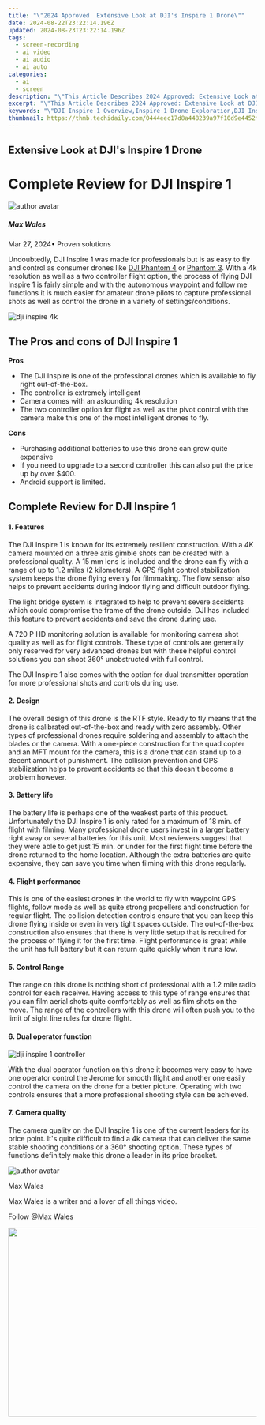 ```yaml
---
title: "\"2024 Approved  Extensive Look at DJI's Inspire 1 Drone\""
date: 2024-08-22T23:22:14.196Z
updated: 2024-08-23T23:22:14.196Z
tags: 
  - screen-recording
  - ai video
  - ai audio
  - ai auto
categories: 
  - ai
  - screen
description: "\"This Article Describes 2024 Approved: Extensive Look at DJI's Inspire 1 Drone\""
excerpt: "\"This Article Describes 2024 Approved: Extensive Look at DJI's Inspire 1 Drone\""
keywords: "\"DJI Inspire 1 Overview,Inspire 1 Drone Exploration,DJI Inspire Aerial Camera,Drone Technology: Inspire 1,Inspire 1 Drones Features,DJI's Flight Inspire 1,In-Depth DJI Inspire 1 Analysis\""
thumbnail: https://thmb.techidaily.com/0444eec17d8a448239a97f10d9e4452f293a188f566a19e1bcefd1ff9d258319.jpg
---
```


## Extensive Look at DJI's Inspire 1 Drone

# Complete Review for DJI Inspire 1

![author avatar](https://images.wondershare.com/filmora/article-images/max-wales-author.jpg)

##### Max Wales

 Mar 27, 2024• Proven solutions

 Undoubtedly, DJI Inspire 1 was made for professionals but is as easy to fly and control as consumer drones like [DJI Phantom 4](https://tools.techidaily.com/wondershare/filmora/download/) or [Phantom 3](https://tools.techidaily.com/wondershare/filmora/download/). With a 4k resolution as well as a two controller flight option, the process of flying DJI Inspire 1 is fairly simple and with the autonomous waypoint and follow me functions it is much easier for amateur drone pilots to capture professional shots as well as control the drone in a variety of settings/conditions.

![dji inspire 4k](https://images.wondershare.com/filmora/article-images/dji-inspire-4k.jpg)

## The Pros and cons of DJI Inspire 1

**Pros**

* The DJI Inspire is one of the professional drones which is available to fly right out-of-the-box.
* The controller is extremely intelligent
* Camera comes with an astounding 4k resolution
* The two controller option for flight as well as the pivot control with the camera make this one of the most intelligent drones to fly.

**Cons**

* Purchasing additional batteries to use this drone can grow quite expensive
* If you need to upgrade to a second controller this can also put the price up by over $400.
* Android support is limited.

## Complete Review for DJI Inspire 1

#### 1\.  Features

 The DJI Inspire 1 is known for its extremely resilient construction. With a 4K camera mounted on a three axis gimble shots can be created with a professional quality. A 15 mm lens is included and the drone can fly with a range of up to 1.2 miles (2 kilometers). A GPS flight control stabilization system keeps the drone flying evenly for filmmaking. The flow sensor also helps to prevent accidents during indoor flying and difficult outdoor flying.

 The light bridge system is integrated to help to prevent severe accidents which could compromise the frame of the drone outside. DJI has included this feature to prevent accidents and save the drone during use.

 A 720 P HD monitoring solution is available for monitoring camera shot quality as well as for flight controls. These type of controls are generally only reserved for very advanced drones but with these helpful control solutions you can shoot 360° unobstructed with full control.

 The DJI Inspire 1 also comes with the option for dual transmitter operation for more professional shots and controls during use.

#### 2\.  Design

 The overall design of this drone is the RTF style. Ready to fly means that the drone is calibrated out-of-the-box and ready with zero assembly. Other types of professional drones require soldering and assembly to attach the blades or the camera. With a one-piece construction for the quad copter and an MFT mount for the camera, this is a drone that can stand up to a decent amount of punishment. The collision prevention and GPS stabilization helps to prevent accidents so that this doesn't become a problem however.

#### 3\.  Battery life

 The battery life is perhaps one of the weakest parts of this product. Unfortunately the DJI Inspire 1 is only rated for a maximum of 18 min. of flight with filming. Many professional drone users invest in a larger battery right away or several batteries for this unit. Most reviewers suggest that they were able to get just 15 min. or under for the first flight time before the drone returned to the home location. Although the extra batteries are quite expensive, they can save you time when filming with this drone regularly.

#### 4\.  Flight performance

 This is one of the easiest drones in the world to fly with waypoint GPS flights, follow mode as well as quite strong propellers and construction for regular flight. The collision detection controls ensure that you can keep this drone flying inside or even in very tight spaces outside. The out-of-the-box construction also ensures that there is very little setup that is required for the process of flying it for the first time. Flight performance is great while the unit has full battery but it can return quite quickly when it runs low.

#### 5\.  Control Range

 The range on this drone is nothing short of professional with a 1.2 mile radio control for each receiver. Having access to this type of range ensures that you can film aerial shots quite comfortably as well as film shots on the move. The range of the controllers with this drone will often push you to the limit of sight line rules for drone flight.

#### 6\.  Dual operator function

![dji inspire 1 controller](https://images.wondershare.com/filmora/article-images/dji-inspire-1-controller.jpg)

 With the dual operator function on this drone it becomes very easy to have one operator control the Jerome for smooth flight and another one easily control the camera on the drone for a better picture. Operating with two controls ensures that a more professional shooting style can be achieved.

#### 7\.  Camera quality

 The camera quality on the DJI Inspire 1 is one of the current leaders for its price point. It's quite difficult to find a 4k camera that can deliver the same stable shooting conditions or a 360° shooting option. These types of functions definitely make this drone a leader in its price bracket.

![author avatar](https://images.wondershare.com/filmora/article-images/max-wales-author.jpg)

Max Wales

Max Wales is a writer and a lover of all things video.

Follow @Max Wales


<ins class="adsbygoogle"
     style="display:block"
     data-ad-format="autorelaxed"
     data-ad-client="ca-pub-7571918770474297"
     data-ad-slot="1223367746"></ins>



<ins class="adsbygoogle"
     style="display:block"
     data-ad-client="ca-pub-7571918770474297"
     data-ad-slot="8358498916"
     data-ad-format="auto"
     data-full-width-responsive="true"></ins>








<!-- affiliate ads begin -->
<a href="https://ship7com.pxf.io/c/5597632/1509856/17634" target="_top" id="1509856"><img src="//a.impactradius-go.com/display-ad/17634-1509856" border="0" alt="" width="730" height="383"/></a>
<!-- affiliate ads end -->